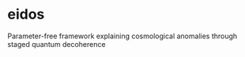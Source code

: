 # eidos
Parameter-free framework explaining cosmological anomalies through staged quantum decoherence
